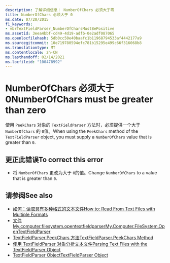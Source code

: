 ```yaml
---
description: 了解详细信息： NumberOfChars 必须大于零
title: NumberOfChars 必须大于 0
ms.date: 07/20/2015
f1_keywords:
- vbrTextFieldParser_NumberOfCharsMustBePositive
ms.assetid: 3eea4bbf-cd49-4d19-adfb-0e2adf087065
ms.openlocfilehash: 5db0cc50e40baafc1b11968794533af4442177a9
ms.sourcegitcommit: 10e719780594efc781b15295e499c66f316068b8
ms.translationtype: MT
ms.contentlocale: zh-CN
ms.lasthandoff: 02/14/2021
ms.locfileid: "100478992"
---
```

# <a name="numberofchars-must-be-greater-than-zero"></a><span data-ttu-id="210b4-103">NumberOfChars 必须大于 0</span><span class="sxs-lookup"><span data-stu-id="210b4-103">NumberOfChars must be greater than zero</span></span>

<span data-ttu-id="210b4-104">使用 `PeekChars` 对象的 `TextFieldParser` 方法时，必须提供一个大于 `NumberOfChars` 的 `0`值。</span><span class="sxs-lookup"><span data-stu-id="210b4-104">When using the `PeekChars` method of the `TextFieldParser` object, you must supply a `NumberOfChars` value that is greater than `0`.</span></span>  
  
## <a name="to-correct-this-error"></a><span data-ttu-id="210b4-105">更正此错误</span><span class="sxs-lookup"><span data-stu-id="210b4-105">To correct this error</span></span>  
  
- <span data-ttu-id="210b4-106">将 `NumberOfChars` 更改为大于 `0`的值。</span><span class="sxs-lookup"><span data-stu-id="210b4-106">Change `NumberOfChars` to a value that is greater than `0`.</span></span>  
  
## <a name="see-also"></a><span data-ttu-id="210b4-107">请参阅</span><span class="sxs-lookup"><span data-stu-id="210b4-107">See also</span></span>

- [<span data-ttu-id="210b4-108">如何：读取具有多种格式的文本文件</span><span class="sxs-lookup"><span data-stu-id="210b4-108">How to: Read From Text Files with Multiple Formats</span></span>](../developing-apps/programming/drives-directories-files/how-to-read-from-text-files-with-multiple-formats.md)
- [<span data-ttu-id="210b4-109">文件 My.computer.filesystem.opentextfieldparser</span><span class="sxs-lookup"><span data-stu-id="210b4-109">My.Computer.FileSystem.OpenTextFieldParser</span></span>](xref:Microsoft.VisualBasic.FileIO.FileSystem.OpenTextFieldParser%2A)
- [<span data-ttu-id="210b4-110">TextFieldParser.PeekChars 方法</span><span class="sxs-lookup"><span data-stu-id="210b4-110">TextFieldParser.PeekChars Method</span></span>](xref:Microsoft.VisualBasic.FileIO.TextFieldParser.PeekChars%2A)
- [<span data-ttu-id="210b4-111">使用 TextFieldParser 对象分析文本文件</span><span class="sxs-lookup"><span data-stu-id="210b4-111">Parsing Text Files with the TextFieldParser Object</span></span>](../developing-apps/programming/drives-directories-files/parsing-text-files-with-the-textfieldparser-object.md)
- [<span data-ttu-id="210b4-112">TextFieldParser Object</span><span class="sxs-lookup"><span data-stu-id="210b4-112">TextFieldParser Object</span></span>](../language-reference/objects/textfieldparser-object.md)
